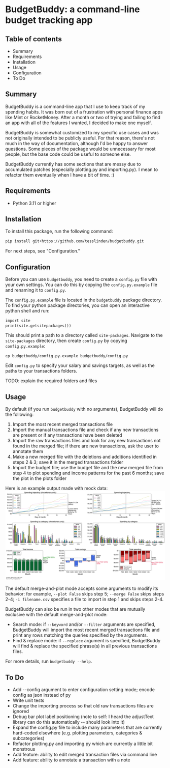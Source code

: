 # BudgetBuddy: a command-line budget tracking app


## Table of contents

- Summary
- Requirements
- Installation
- Usage
- Configuration
- To Do


## Summary

BudgetBuddy is a command-line app that I use to keep track of my spending habits. It was born out of a frustration with personal finance apps like Mint or RocketMoney. After a month or two of trying and failing to find an app with all of the features I wanted, I decided to make one myself.

BudgetBuddy is somewhat customized to my specific use cases and was not originally intended to be publicly useful. For that reason, there's not much in the way of documentation, although I'd be happy to answer questions. Some pieces of the package would be unnecessary for most people, but the base code could be useful to someone else.

BudgetBuddy currently has some sections that are messy due to accumulated patches (especially plotting.py and importing.py). I mean to refactor them eventually when I have a bit of time. :)


## Requirements

- Python 3.11 or higher


## Installation

To install this package, run the following command:

```bash
pip install git+https://github.com/tesslinden/budgetbuddy.git
```

For next steps, see "Configuration."


## Configuration

Before you can use `budgetbuddy`, you need to create a `config.py` file with your own settings. You can do this by copying the `config.py.example` file and renaming it to `config.py`.

The `config.py.example` file is located in the `budgetbuddy` package directory. To find your python package directories, you can open an interactive python shell and run:

```
import site
print(site.getsitepackages())
```

This should print a path to a directory called `site-packages`. Navigate to the `site-packages` directory, then create `config.py` by copying `config.py.example`: 

```
cp budgetbuddy/config.py.example budgetbuddy/config.py
```

Edit `config.py` to specify your salary and savings targets, as well as the paths to your transactions folders.

TODO: explain the required folders and files


## Usage

By default (if you run `budgetbuddy` with no arguments), BudgetBuddy will do the following:
1. Import the most recent merged transactions file
2. Import the manual transactions file and check if any new transactions are present or if any transactions have been deleted
3. Import the raw transactions files and look for any new transactions not found in the merged file; if there are new transactions, ask the user to annotate them
4. Make a new merged file with the deletions and additions identified in steps 2 & 3; save it in the merged transactions folder
5. Import the budget file; use the budget file and the new merged file from step 4 to plot spending and income patterns for the past 6 months; save the plot in the plots folder 

Here is an example output made with mock data: 
![Example output made with mock data](example_output_using_mock_data.png)

The default merge-and-plot mode accepts some arguments to modify its behavior: for example, `--plot False` skips step 5; `--merge False` skips steps 2-4; `-i filename.csv` specifies a file to import in step 1 and skips steps 2-4.

BudgetBuddy can also be run in two other modes that are mutually exclusive with the default merge-and-plot mode: 
* Search mode: if `--keyword` and/or `--filter` arguments are specified, BudgetBuddy will import the most recent merged transactions file and print any rows matching the queries specified by the arguments.
* Find & replace mode: if `--replace` argument is specified, BudgetBuddy will find & replace the specified phrase(s) in all previous transactions files.

For more details, run `budgetbuddy --help`.


## To Do

* Add --config argument to enter configuration setting mode; encode config as json instead of py
* Write unit tests
* Change the importing process so that old raw transactions files are ignored
* Debug bar plot label positioning (note to self: I heard the adjustText library can do this automatically -- should look into it)
* Expand the config.py file to include many parameters that are currently hard-coded elsewhere (e.g. plotting parameters, categories & subcategories)
* Refactor plotting.py and importing.py which are currently a little bit monstrous
* Add feature: ability to edit merged transaction files via command line
* Add feature: ability to annotate a transaction with a note